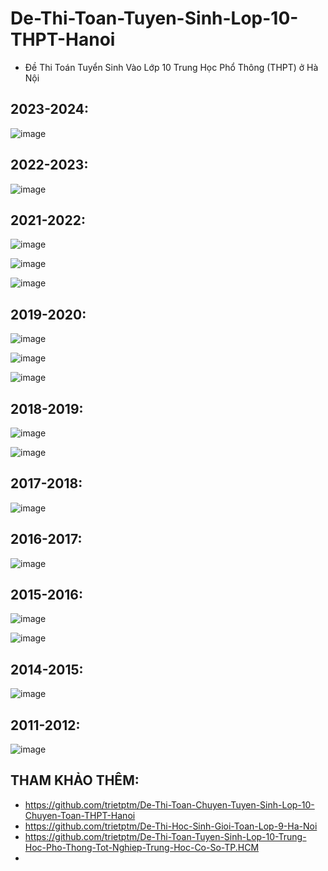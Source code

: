 # De-Thi-Toan-Tuyen-Sinh-Lop-10-THPT-Hanoi
* Đề Thi Toán Tuyển Sinh Vào Lớp 10 Trung Học Phổ Thông (THPT) ở Hà Nội

## 2023-2024:
![image](https://github.com/user-attachments/assets/970f22b6-0f87-42f0-9faf-9b3f72c2d339)

## 2022-2023:
![image](https://github.com/user-attachments/assets/c83fc4d9-6a8a-4a3e-8ec0-617420f18b63)

## 2021-2022:
![image](https://github.com/user-attachments/assets/dc6716de-15ea-4dfe-b3e9-14ade0553449)

![image](https://github.com/user-attachments/assets/333752b6-2aae-438e-81b8-e691d4f74a5d)

![image](https://github.com/user-attachments/assets/e8b7fcbd-6fd4-46d6-86bb-ce9006ac0434)

## 2019-2020:
![image](https://github.com/user-attachments/assets/e2dee73c-4979-4acb-a1ba-f3256953d3ab)

![image](https://github.com/user-attachments/assets/ef1f52b9-dcee-401e-a05a-4595b5bb677f)

![image](https://github.com/user-attachments/assets/b47b7db4-ff89-46f2-b4ac-16fe276f59c6)

## 2018-2019:
![image](https://github.com/user-attachments/assets/2c6724c9-b812-4e71-a045-deb49023c7b9)

![image](https://github.com/user-attachments/assets/841bf818-2314-4396-9587-8ae0c323ecd3)

## 2017-2018:
![image](https://github.com/user-attachments/assets/e263d6a2-98cb-442e-8aea-aa39871ed412)

## 2016-2017:
![image](https://github.com/user-attachments/assets/9605b054-7d1c-439d-9d13-151dbb20edb9)

## 2015-2016:
![image](https://github.com/user-attachments/assets/3947d128-a84a-4901-bf3c-6a602225cdbf)

![image](https://github.com/user-attachments/assets/e72ba196-bc2c-422d-8f13-bb576ac001ca)

## 2014-2015:
![image](https://github.com/user-attachments/assets/53ecf20d-278f-490e-88c7-14edf76184bd)

## 2011-2012:
![image](https://github.com/user-attachments/assets/b02ba384-9320-4b21-aef6-2823c45dcd75)


## THAM KHẢO THÊM:
* https://github.com/trietptm/De-Thi-Toan-Chuyen-Tuyen-Sinh-Lop-10-Chuyen-Toan-THPT-Hanoi
* https://github.com/trietptm/De-Thi-Hoc-Sinh-Gioi-Toan-Lop-9-Ha-Noi
* https://github.com/trietptm/De-Thi-Toan-Tuyen-Sinh-Lop-10-Trung-Hoc-Pho-Thong-Tot-Nghiep-Trung-Hoc-Co-So-TP.HCM
* 

